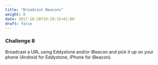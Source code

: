 ```yaml
---
title: "Broadcast Beacons"
weight: 8
date: 2017-10-28T10:29:15+01:00
draft: false
---
```

### Challenge 8

Broadcast a URL using Eddystone and/or iBeacon and pick it up on your phone (Android for Eddystone, iPhone for iBeacon).

